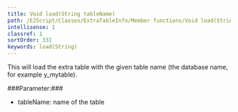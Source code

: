 ```yaml
---
title: Void load(String tableName)
path: /EJScript/Classes/ExtraTableInfo/Member functions/Void load(String tableName)
intellisense: 1
classref: 1
sortOrder: 331
keywords: load(String)
---
```


This will load the extra table with the given table name (the database name, for example y\_mytable).



###Parameter:###


 - tableName: name of the table



